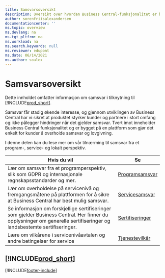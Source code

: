 ```yaml
---
title: Samsvarsoversikt
description: Oversikt over hvordan Business Central-funksjonalitet er bygget på en plattform som gjør det enkelt for kunder å overholde samsvar og lovgivning.
author: sorenfriisalexandersen
documentationcenter: ''
ms.topic: overview
ms.devlang: na
ms.tgt_pltfrm: na
ms.workload: na
ms.search.keywords: null
ms.reviewer: edupont
ms.date: 06/14/2021
ms.author: soalex
---
```

# Samsvarsoversikt

Dette innholdet omfatter informasjon om samsvar i tilknytning til [!INCLUDE[prod_short](../includes/prod_short.md)].  

Samsvar får stadig økende interesse, og gjennom utviklingen av Business Central har vi sikret at produktet styrker kunder og partnere i stort omfang og ikke pålegger hindringer når det gjelder samsvar. Tvert imot inneholder Business Central funksjonalitet og er bygget på en plattform som gjør det enkelt for kunder å overholde samsvar og lovgivning.

I denne delen kan du lese mer om vår tilnærming til samsvar fra et program-, service- og lokalt perspektiv.

|**Hvis du vil**|**Se**|  
|------------|-------------|  
|Lær om samsvar fra et programperspektiv, slik som GDPR og internasjonale regnskapsstandarder og mer.|[Programsamsvar](compliance-application-compliance.md)|  
|Lær om overholdelse på servicenivå og fremgangsmåtene på plattformen for å sikre at Business Central har best mulig samsvar.|[Servicesamsvar](compliance-service-compliance.md)|  
|Se informasjon om forskjellige sertifiseringer som gjelder Business Central. Her finner du opplysninger om generelle sertifiseringer og landsbestemte sertifiseringer.|[Sertifiseringer](compliance-certifications.md)|  
|Lære om vilkårene i servicenivåavtalen og andre betingelser for service|[Tjenestevilkår](compliance-service-compliance.md#service-terms)|  

## [!INCLUDE[prod_short](../includes/free_trial_md.md)]  


[!INCLUDE[footer-include](../includes/footer-banner.md)]